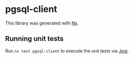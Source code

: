 # pgsql-client

This library was generated with [Nx](https://nx.dev).

## Running unit tests

Run `nx test pgsql-client` to execute the unit tests via [Jest](https://jestjs.io).
